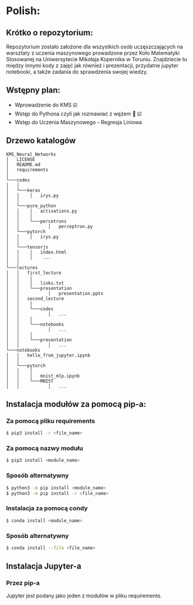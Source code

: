 # Polish:

## Krótko o repozytorium:
Repozytorium zostało założone dla wszystkich osób uczęszczających na warsztaty z uczenia maszynowego
prowadzone przez Koło Matematyki Stosowanej na Uniwersytecie Mikołaja Kopernika w Toruniu.
Znajdziecie tu między innymi kody z zajęć jak również i prezentacji, przydatne jupyter notebooki, a także
zadania do sprawdzenia swojej wiedzy. 

## Wstępny plan: 
- Wprowadzenie do KMS :ballot_box_with_check:
- Wstęp do Pythona czyli jak rozmawiać z wężem :snake: :ballot_box_with_check:
- Wstęp do Uczenia Maszynowego - Regresja Liniowa 

## Drzewo katalogów
```
KMS_Neural_Networks
│   LICENSE
│   README.md
│   requirements
│
└───codes
│   │
│   └───keras
│   │    │   irys.py
│   │
│   └───pure_python
│   │    │   activations.py
│   │    │
│   │    └───percetrons
│   │           │   perceptron.py
│   └───pytorch
│   │    │   irys.py
│   │
│   └───tensorjs
│   │    │   index.html
│   │    │    ...
│   │
└───lectures
│   │   first_lecture
│   │    │
│   │    │   links.txt
│   │    └───presentation
│   │           │   presentation.pptx
│   │   second_lecture
│   │    │
│   │    └───codes
│   │           │   ...
│   │    │
│   │    └───notebooks
│   │           │   ...
│   │    │
│   │    └───presentation
│   │           │   ...
└───notebooks
│   │   hello_from_jupyter.ipynb
│   │
│   └───pytorch
│   │    │
│   │    │   mnist_mlp.ipynb
│   │    └───MNIST
│   │           │   ...
```

## Instalacja modułów za pomocą pip-a:
### Za pomocą pliku requirements
```bash
$ pip3 install -r <file_name>
```
### Za pomocą nazwy modułu
```bash
$ pip3 install <module_name>
```
### Sposób alternatywny
```bash
$ python3 -m pip install <module_name>
$ python3 -m pip install -r <file_name>
```

### Instalacja za pomocą condy
```bash
$ conda install <module_name>
```

### Sposób alternatywny
```bash
$ conda install --file <file_name>
```
## Instalacja Jupyter-a
### Przez pip-a
Jupyter jest podany jako jeden z modułów w pliku requirements.

